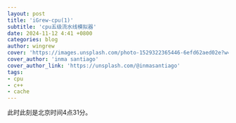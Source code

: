 ```yaml
---
layout: post
title: 'iGrew-cpu(1)'
subtitle: 'cpu五级流水线模拟器'
date: 2024-11-12 4:41 +0800
categories: blog
author: wingrew
cover: 'https://images.unsplash.com/photo-1529322365446-6efd62aed02e?w=1600&q=900'
cover_author: 'inma santiago'
cover_author_link: 'https://unsplash.com/@inmasantiago'
tags: 
- cpu 
- c++ 
- cache 
---
```


此时此刻是北京时间4点31分。
